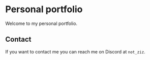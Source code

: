 # Personal portfolio

Welcome to my personal portfolio.

## Contact

If you want to contact me you can reach me on Discord at `not_ziz`.
